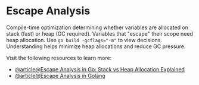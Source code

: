 # Escape Analysis

Compile-time optimization determining whether variables are allocated on stack (fast) or heap (GC required). Variables that "escape" their scope need heap allocation. Use `go build -gcflags="-m"` to view decisions. Understanding helps minimize heap allocations and reduce GC pressure.

Visit the following resources to learn more:

- [@article@Escape Analysis in Go: Stack vs Heap Allocation Explained](https://dev.to/abstractmusa/escape-analysis-in-go-stack-vs-heap-allocation-explained-506a)
- [@article@Escape Analysis in Golang](https://medium.com/@trinad536/escape-analysis-in-golang-fc81b78f3550)